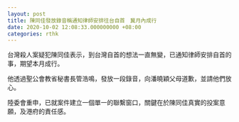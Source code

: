 ```yaml
---
layout: post
title: 陳同佳發放錄音稱通知律師安排往台自首　冀月內成行
date: 2020-10-02 12:08:33.000000000 +08:00
categories: rthk
---
```


台灣殺人案疑犯陳同佳表示，到台灣自首的想法一直無變，已通知律師安排自首的事，期望本月成行。

他透過聖公會教省秘書長管浩鳴，發放一段錄音，向潘曉穎父母道歉，並請他們放心。

陸委會重申，已就案件建立一個單一的聯繫窗口，關鍵在於陳同佳真實的投案意願，及港府的責任感。
